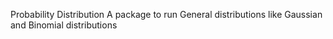 Probability Distribution
A package to run General distributions like Gaussian and Binomial distributions

